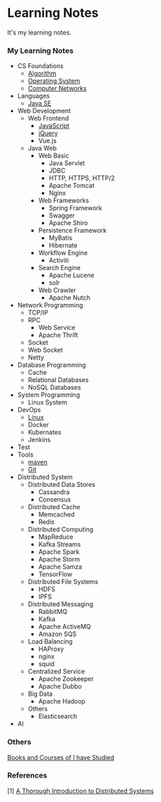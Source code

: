 # Learning Notes
It's my learning notes.



### My Learning Notes

- CS Foundations
  - [Algorithm](cs-foundations/algorithm)
  - [Operating System](cs-foundations/operating-system)
  - [Computer Networks](cs-foundations/network)
- Languages 
  - [Java SE](languages/java-se)
- Web Development
  - Web Frontend
    - [JavaScript](front-end/javascript)
    - [jQuery](front-end/jquery)
    - Vue.js
  - Java Web
    - Web Basic
      - Java Servlet
      - JDBC
      - HTTP, HTTPS, HTTP/2
      - Apache Tomcat
      - Nginx
    - Web Frameworks
      - Spring Framework
      - Swagger
      - Apache Shiro
    - Persistence Framework 
      - MyBatis
      - Hibernate
    - Workflow Engine
      - Activiti
    - Search Engine
      - Apache Lucene
      - solr
    - Web Crawler
      - Apache Nutch
- Network Programming
  - TCP/IP
  - RPC
    - Web Service
    - Apache Thrift
  - Socket
  - Web Socket
  - Netty
- Database Programming
  - Cache
  - Relational Databases
  - NoSQL Databases
- System Programming
  - Linux System
- DevOps
  - [Linux](dev-ops/linux)
  - Docker
  - Kubernates
  - Jenkins
- Test
- Tools
  - [maven](tools/maven)
  - [Git](tools/git)
- Distributed System
  - Distributed Data Stores
    - Cassandra
    - Consensus
  - Distributed Cache
    - Memcached
    - Redis
  - Distributed Computing
    - MapReduce
    - Kafka Streams
    - Apache Spark
    - Apache Storm
    - Apache Samza
    - TensorFlow
  - Distributed File Systems
    - HDFS
    - IPFS
  - Distributed Messaging
    - RabbitMQ 
    - Kafka
    - Apache ActiveMQ
    - Amazon SQS
  - Load Balancing
  	- HAProxy
  	- nginx
  	- squid 
  - Centralized Service
    - Apache Zookeeper
    - Apache Dubbo
  - Big Data
    - Apache Hadoop
  - Others
    - Elasticsearch
- AI

### Others

[Books and Courses of I have Studied](read-list.md)

### References

[1] [A Thorough Introduction to Distributed Systems](https://www.freecodecamp.org/news/a-thorough-introduction-to-distributed-systems-3b91562c9b3c/)